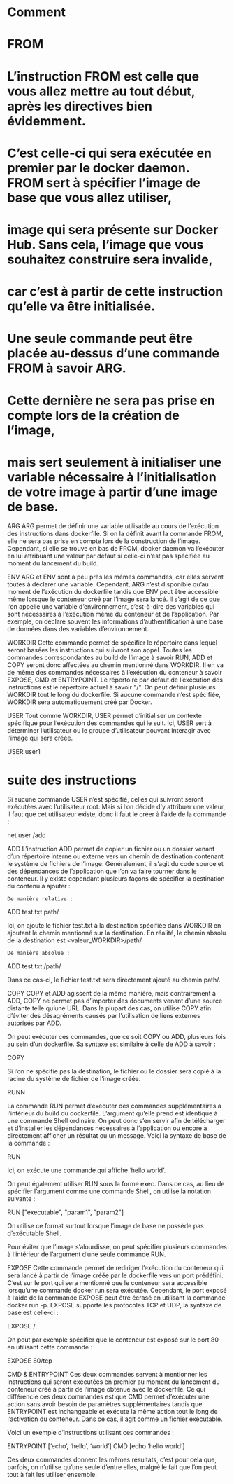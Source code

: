 # Comment
# FROM
# L’instruction FROM est celle que vous allez mettre au tout début, après les directives bien évidemment.
# C’est celle-ci qui sera exécutée en premier par le docker daemon. FROM sert à spécifier l’image de base que vous allez utiliser,
# image qui sera présente sur Docker Hub. Sans cela, l’image que vous souhaitez construire sera invalide,
# car c’est à partir de cette instruction qu’elle va être initialisée.
# Une seule commande peut être placée au-dessus d’une commande FROM à savoir ARG.
# Cette dernière ne sera pas prise en compte lors de la création de l’image,
# mais sert seulement à initialiser une variable nécessaire à l’initialisation de votre image à partir d’une image de base.

ARG
ARG permet de définir une variable utilisable au cours de l’exécution des instructions dans dockerfile.
Si on la définit avant la commande FROM, elle ne sera pas prise en compte lors de la construction de l’image.
Cependant, si elle se trouve en bas de FROM, docker daemon va l’exécuter en lui attribuant une valeur par défaut si celle-ci
n’est pas spécifiée au moment du lancement du build.

ENV
ARG et ENV sont à peu près les mêmes commandes, car elles servent toutes à déclarer une variable.
Cependant, ARG n’est disponible qu’au moment de l’exécution du dockerfile tandis que ENV peut être accessible même lorsque le conteneur
créé par l’image sera lancé. Il s’agit de ce que l’on appelle une variable d’environnement, c’est-à-dire des variables qui sont nécessaires
à l’exécution même du conteneur et de l’application.
Par exemple, on déclare souvent les informations d’authentification à une base de données dans des variables d’environnement.

WORKDIR
Cette commande permet de spécifier le répertoire dans lequel seront basées les instructions qui suivront son appel.
Toutes les commandes correspondantes au build de l’image à savoir RUN, ADD et COPY seront donc affectées au chemin mentionné dans WORKDIR.
Il en va de même des commandes nécessaires à l’exécution du conteneur à savoir EXPOSE, CMD et ENTRYPOINT.
Le répertoire par défaut de l’exécution des instructions est le répertoire actuel à savoir "/".
On peut définir plusieurs WORKDIR tout le long du dockerfile.
Si aucune commande n’est spécifiée, WORKDIR sera automatiquement créé par Docker.

USER
Tout comme WORKDIR, USER permet d’initialiser un contexte spécifique pour l’exécution des commandes qui le suit. Ici, USER sert à déterminer l’utilisateur ou le groupe d’utilisateur pouvant interagir avec l’image qui sera créée.

USER user1
# suite des instructions

Si aucune commande USER n’est spécifié, celles qui suivront seront exécutées avec l’utilisateur root. Mais si l’on décide d’y attribuer une valeur, il faut que cet utilisateur existe, donc il faut le créer à l’aide de la commande :

net user /add

ADD
L’instruction ADD permet de copier un fichier ou un dossier venant d’un répertoire interne ou externe vers un chemin de destination contenant le système de fichiers de l’image. Généralement, il s’agit du code source et des dépendances de l’application que l’on va faire tourner dans le conteneur.
Il y existe cependant plusieurs façons de spécifier la destination du contenu à ajouter :

    De manière relative :

ADD test.txt path/

Ici, on ajoute le fichier test.txt à la destination spécifiée dans WORKDIR en ajoutant le chemin mentionné sur la destination. En réalité, le chemin absolu de la destination est <valeur_WORKDIR>/path/

    De manière absolue :

ADD test.txt /path/

Dans ce cas-ci, le fichier test.txt sera directement ajouté au chemin path/.

COPY
COPY et ADD agissent de la même manière, mais contrairement à ADD, COPY ne permet pas d’importer des documents venant d’une source distante telle qu’une URL. Dans la plupart des cas, on utilise COPY afin d’éviter des désagréments causés par l’utilisation de liens externes autorisés par ADD.

On peut exécuter ces commandes, que ce soit COPY ou ADD, plusieurs fois au sein d’un dockerfile. Sa syntaxe est similaire à celle de ADD à savoir :

COPY

Si l’on ne spécifie pas la destination, le fichier ou le dossier sera copié à la racine du système de fichier de l’image créée.

RUNN


La commande RUN permet d’exécuter des commandes supplémentaires à l’intérieur du build du dockerfile. L’argument qu’elle prend est identique à une commande Shell ordinaire. On peut donc s’en servir afin de télécharger et d’installer les dépendances nécessaires à l’application ou encore à directement afficher un résultat ou un message. Voici la syntaxe de base de la commande :

RUN

Ici, on exécute une commande qui affiche ‘hello world’.

On peut également utiliser RUN sous la forme exec. Dans ce cas, au lieu de spécifier l’argument comme une commande Shell, on utilise la notation suivante :

RUN ["executable", "param1", "param2"]

On utilise ce format surtout lorsque l’image de base ne possède pas d’exécutable Shell.

Pour éviter que l’image s’alourdisse, on peut spécifier plusieurs commandes à l’intérieur de l’argument d’une seule commande RUN.

EXPOSE
Cette commande permet de rediriger l’exécution du conteneur qui sera lancé à partir de l’image créée par le dockerfile vers un port prédéfini. C’est sur le port qui sera mentionné que le conteneur sera accessible lorsqu’une commande docker run sera exécutée. Cependant, le port exposé à l’aide de la commande EXPOSE peut être écrasé en utilisant la commande docker run -p. EXPOSE supporte les protocoles TCP et UDP, la syntaxe de base est celle-ci :

EXPOSE /

On peut par exemple spécifier que le conteneur est exposé sur le port 80 en utilisant cette commande :

EXPOSE 80/tcp

CMD & ENTRYPOINT
Ces deux commandes servent à mentionner les instructions qui seront exécutées en premier au moment du lancement du conteneur créé à partir de l’image obtenue avec le dockerfile. Ce qui différencie ces deux commandes est que CMD permet d’exécuter une action sans avoir besoin de paramètres supplémentaires tandis que ENTRYPOINT est inchangeable et exécute la même action tout le long de l’activation du conteneur. Dans ce cas, il agit comme un fichier exécutable.

Voici un exemple d’instructions utilisant ces commandes :

ENTRYPOINT [‘echo’, ‘hello’, ‘world’]
CMD [echo ‘hello world’]

Ces deux commandes donnent les mêmes résultats, c’est pour cela que, parfois, on n’utilise qu’une seule d’entre elles, malgré le fait que l’on peut tout à fait les utiliser ensemble.